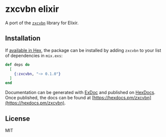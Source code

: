 # zxcvbn elixir

A port of the [`zxcvbn`](https://github.com/dropbox/zxcvbn) library for Elixir.

## Installation

If [available in Hex](https://hex.pm/docs/publish), the package can be installed
by adding `zxcvbn` to your list of dependencies in `mix.exs`:

```elixir
def deps do
  [
    {:zxcvbn, "~> 0.1.0"}
  ]
end
```

Documentation can be generated with [ExDoc](https://github.com/elixir-lang/ex_doc)
and published on [HexDocs](https://hexdocs.pm). Once published, the docs can
be found at [https://hexdocs.pm/zxcvbn](https://hexdocs.pm/zxcvbn).

## License

MIT
